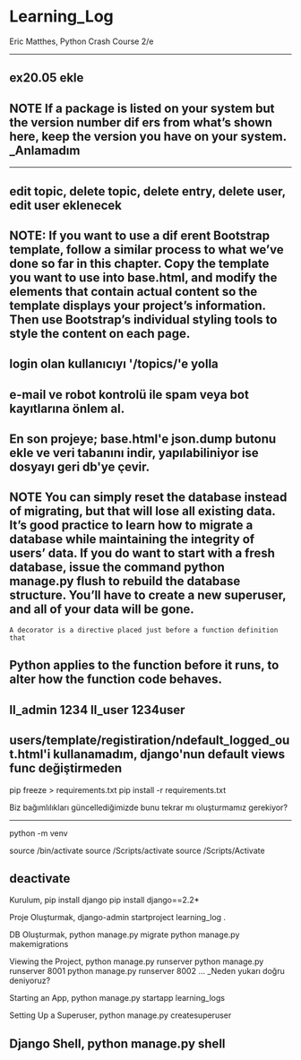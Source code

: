 # Learning_Log
Eric Matthes, Python Crash Course 2/e

--------
ex20.05 ekle
--------
NOTE
If a package is listed on your system but the version number dif ers from what’s
shown here, keep the version you have on your system.
_Anlamadım
--------
--------
edit topic, delete topic, delete entry, delete user, edit user eklenecek
--------
NOTE:
If you want to use a dif erent Bootstrap template, follow a similar process to
what we’ve done so far in this chapter. Copy the template you want to use into
base.html, and modify the elements that contain actual content so the template
displays your project’s information. Then use Bootstrap’s individual styling 
tools to style the content on each page.
--------
login olan kullanıcıyı '/topics/'e yolla
--------
e-mail ve robot kontrolü ile spam veya bot kayıtlarına önlem al.
--------
En son projeye; base.html'e json.dump butonu ekle ve veri tabanını indir, 
yapılabiliniyor ise dosyayı geri db'ye çevir.
--------
NOTE
You can simply reset the database instead of migrating, but that will lose all
existing data. It’s good practice to learn how to migrate a database while
maintaining the integrity of users’ data. If you do want to start with a fresh
database, issue the command python manage.py flush to rebuild the database
structure. You’ll have to create a new superuser, and all of your data will be
gone.
--------
    A decorator is a directive placed just before a function definition that 
Python applies to the function before it runs, to alter how the function code 
behaves. 
--------
ll_admin 1234
ll_user 1234user
--------
users/template/registiration/ndefault_logged_out.html'i kullanamadım, django'nun
    default views func değiştirmeden
---------
pip freeze > requirements.txt
pip install -r requirements.txt

Biz bağımlılıkları güncellediğimizde bunu tekrar mı oluşturmamız gerekiyor?

---------
python<version> -m venv <virtual-environment-name>

source <virtual-environment-name>/bin/activate
source <virtual-environment-name>/Scripts/activate
source <virtual-environment-name>/Scripts/Activate

deactivate
---------
Kurulum,
 pip install django
 pip install django==2.2*

Proje Oluşturmak,
 django-admin startproject learning_log .

DB Oluşturmak,
 python manage.py migrate
 python manage.py makemigrations

Viewing the Project,
 python manage.py runserver
 python manage.py runserver 8001
 python manage.py runserver 8002
 ... _Neden yukarı doğru deniyoruz?

Starting an App,
 python manage.py startapp learning_logs

Setting Up a Superuser,
 python manage.py createsuperuser

Django Shell,
 python manage.py shell
----------------------------------